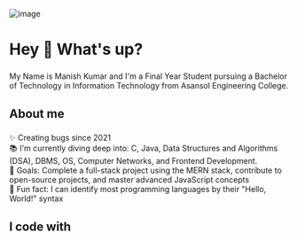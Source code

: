 ![image](https://github.com/manishkmr49/manishkmr49/assets/110106315/02e38271-559d-4319-a417-02eb93750b55)

<h1 align="left">Hey 👋 What's up?</h1>

###

<p align="left">My Name is Manish Kumar and I'm a Final Year Student pursuing a Bachelor of Technology in Information Technology from Asansol Engineering College.</p>

###

<h2 align="left">About me</h2>

###

<p align="left">✨ Creating bugs since 2021<br>📚 I'm currently diving deep into: C, Java, Data Structures and Algorithms (DSA), DBMS, OS, Computer Networks, and Frontend Development.<br>🎯 Goals: Complete a full-stack project using the MERN stack, contribute to open-source projects, and master advanced JavaScript concepts<br>🎲 Fun fact: I can identify most programming languages by their "Hello, World!" syntax</p>

###

<h2 align="left">I code with</h2>

###

###
